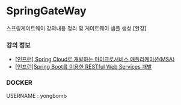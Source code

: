 # SpringGateWay
스프링게이트웨이 강의내용 정리 및 게이트웨이 샘플 생성 [완강]
  
### 강의 정보 
 - [[인프런] Spring Cloud로 개발하는 마이크로서비스 애플리케이션(MSA)](https://www.inflearn.com/course/%EC%8A%A4%ED%94%84%EB%A7%81-%ED%81%B4%EB%9D%BC%EC%9A%B0%EB%93%9C-%EB%A7%88%EC%9D%B4%ED%81%AC%EB%A1%9C%EC%84%9C%EB%B9%84%EC%8A%A4/dashboard)   
- [[인프런]Spring Boot를 이용한 RESTful Web Services 개발](https://www.inflearn.com/course/spring-boot-restful-web-services/dashboard)
### DOCKER
USERNAME : yongbomb



